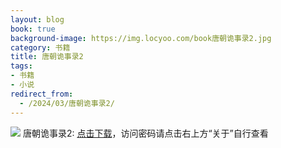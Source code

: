 ```yaml
---
layout: blog
book: true
background-image: https://img.locyoo.com/book唐朝诡事录2.jpg
category: 书籍
title: 唐朝诡事录2
tags:
- 书籍
- 小说
redirect_from:
  - /2024/03/唐朝诡事录2/
---
```

![](https://img.locyoo.com/book唐朝诡事录2.jpg)
唐朝诡事录2: <a name = "ref1" href="https://url18.ctfile.com/f/50983618-1350065483-3fc740?p=3619">点击下载</a>，访问密码请点击右上方“关于”自行查看